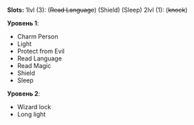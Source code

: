 **Slots:**
1lvl (3): (~~Read Language~~) (Shield) (Sleep)
2lvl (1): (~~knock~~) 

**Уровень 1**:
- Charm Person
- Light
- Protect from Evil
- Read Language
- Read Magic
- Shield
- Sleep

**Уровень 2**:
- Wizard lock
- Long light